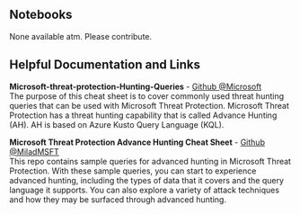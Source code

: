 ## Notebooks 

None available atm. Please contribute.

## Helpful Documentation and Links

<b>Microsoft-threat-protection-Hunting-Queries</b> - [Github @Microsoft](https://github.com/microsoft/Microsoft-threat-protection-Hunting-Queries)
<br>The purpose of this cheat sheet is to cover commonly used threat hunting queries that can be used with Microsoft Threat Protection. Microsoft Threat Protection has a threat hunting capability that is called Advance Hunting (AH). AH is based on Azure Kusto Query Language (KQL).

<b>Microsoft Threat Protection Advance Hunting Cheat Sheet</b> - [Github @MiladMSFT](https://github.com/MiladMSFT/AdvHuntingCheatSheet)
<br>This repo contains sample queries for advanced hunting in Microsoft Threat Protection. With these sample queries, you can start to experience advanced hunting, including the types of data that it covers and the query language it supports. You can also explore a variety of attack techniques and how they may be surfaced through advanced hunting.
